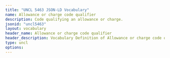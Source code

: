 ```yaml
---
title: "UNCL 5463 JSON-LD Vocabulary"
name: Allowance or charge code qualifier
description: Code qualifying an allowance or charge.
jsonid: "uncl5463"
layout: vocabulary
header_name: Allowance or charge code qualifier
header_description: Vocabulary Definition of Allowance or charge code qualifier semantics in HTML format. JSON-LD format is available at [uncl5463.jsonld](/vocabulary/uncl5463.jsonld)
type: uncl
options:
---
```

